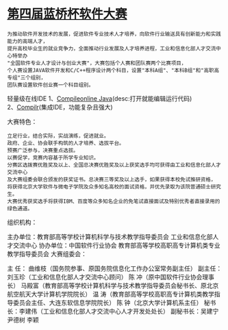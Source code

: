 <a href="http://www.miit-nstc.org">第四届蓝桥杯软件大赛</a>
==========

    为推动软件开发技术的发展，促进软件专业技术人才培养，向软件行业输送具有创新能力和实践能力的高端人才，
    提升高校毕业生的就业竞争力，全面推动行业发展及人才培养进程，工业和信息化部人才交流中心特举办
    "全国软件专业人才设计与创业大赛"，大赛包括个人赛和团队赛两个比赛项目，
    个人赛设置JAVA软件开发和C/C++程序设计两个科目，设置"本科A组"、"本科B组"和"高职高专组"三个组别，
    团队赛设置软件创业赛一个科目组别。

轻量级在线IDE
    1、<a href="http://www.compileonline.com/compile_java_online.php">Compileonline Java</a>(desc:打开就能编辑运行代码)<br />
    2、<a href="https://compilr.com">Compilr</a>(集成IDE，功能复杂且强大)
    
大赛特色：

    立足行业，结合实际，实战演练，促进就业。 
    政府、企业、协会联手构筑的人才培养、选拔平台。 
    预赛广泛参与，决赛重点选拔。 
    以赛促学，竞赛内容基于所学专业知识。 
    分赛区选拨赛优胜奖及以上、全国总决赛优胜奖及以上获奖选手均可获得由工业和信息化部人才交流中心
    及大赛组委会联合颁发的获奖证书。总决赛三等奖及以上选手，如果获得本校免试推研资格，
    将获得北京大学软件与微电子学院及众多知名高校的面试资格，并优先录取为该院普通硕士研究生。 
    大赛优秀获奖选手将获得IBM、百度等众多知名企业的免笔试直接面试及特别优秀者直接录用的绿色通道。
组织机构：

主办单位：教育部高等学校计算机科学与技术教学指导委员会 
          工业和信息化部人才交流中心 
协办单位：中国软件行业协会 
          教育部高等学校高职高专计算机类专业教学指导委员会
大赛组委会：

  主 任： 曲维枝（国务院参事、原国务院信息化工作办公室常务副主任） 
  副主任： 刘玉珍（工业和信息化部人才交流中心顾问） 
  陈 冲（原中国软件行业协会理事长） 
  马殿富（教育部高等学校计算机科学与技术教学指导委员会秘书长、原北京航空航天大学计算机学院院长） 
  温 涛（教育部高等学校高职高专计算机类教学指导委员会主任、大连东软信息学院院长） 
  陈 钟（北京大学计算机系主任） 
  秘书长：李建伟（工业和信息化部人才交流中心人才开发处处长） 
  副秘书长：吴建宁 尹德树 李颖
